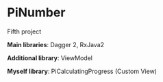 # PiNumber
Fifth project

**Main libraries**: Dagger 2, RxJava2

**Additional library**: ViewModel

**Myself library**: PiCalculatingProgress (Custom View)
